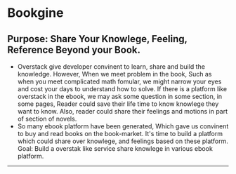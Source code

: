 Bookgine
========
Purpose: Share Your Knowlege, Feeling, Reference Beyond your Book. 
------------------------------------------------------------------
* Overstack give developer convinent to learn, share and build the knowledge. However, When we meet problem in the book, Such as when you meet complicated math fomular, we might narrow your eyes and cost your days to understand how to solve. If there is a platform like overstack in the ebook, we may ask some question in some section, in some pages, Reader could save their life time to know knowlege they want to know. Also, reader could share their feelings and motions in part of section of novels.
* So many ebook platform have been generated, Which gave us convinent to buy and read books on the book-market. It's time to build a platform which could share over knowlege, and feelings based on these platform.  
Goal: Build a overstak like service share knowlege in various ebook platform.
----------------------------------------------------------------------------------------------------

